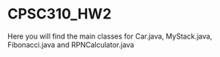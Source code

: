 # CPSC310_HW2
Here you will find the main classes for Car.java, MyStack.java, Fibonacci.java and RPNCalculator.java
